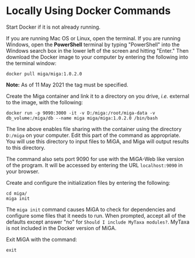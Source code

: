 # Locally Using Docker Commands

Start Docker if it is not already running.

If you are running Mac OS or Linux, open the terminal. If you are running Windows, open the **PowerShell** terminal by typing "PowerShell" into the Windows search box in the lower left of the screen and hitting "Enter." Then download the Docker image to your computer by entering the following into the terminal window:

```text
docker pull miga/miga:1.0.2.0
```

**Note:** As of 11 May 2021 the tag must be specified.

Create the Miga container and link it to a directory on you drive, _i.e._ external to the image, with the following:

```text
docker run -p 9090:3000 -it -v D:/miga:/root/miga-data -v db_volume:/miga/db --name miga miga/miga:1.0.2.0 /bin/bash
```

The line above enables file sharing with the container using the directory `D:/miga` on your computer. Edit this part of the command as appropriate. You will use this directory to input files to MiGA, and Miga will output results to this directory.

The command also sets port 9090 for use with the MiGA-Web like version of the program. It will be accessed by entering the URL `localhost:9090` in your browser.

Create and configure the initialization files by entering the following:

```text
cd miga/
miga init
```

The `miga init` command causes MiGA to check for dependencies and configure some files that it needs to run. When prompted, accept all of the defaults except answer "no" for `Should I include MyTaxa modules?`. MyTaxa is not included in the Docker version of MiGA.

Exit MiGA with the command:

```text
exit
```

